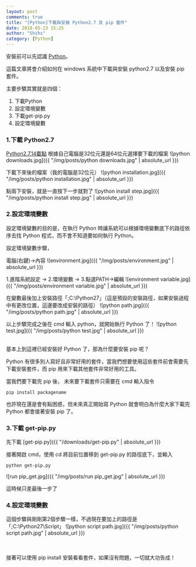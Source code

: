 ```yaml
---
layout: post
comments: true
title: "[Python]下載與安裝 Python2.7 及 pip 套件"
date: 2018-05-23 15:25
author: "Shihs"
category: [Python]
---
```


安裝前可以先認識 [Python](https://zh.wikipedia.org/wiki/Python)。


這篇文章將會介紹如何在 windows 系統中下載與安裝 python2.7 以及安裝 pip 套件。

主要步驟其實就是四個：
1. 下載Python
2. 設定環境變數
3. 下載get-pip.py
4. 設定環境變數


### 1.下載 Python2.7

[Python2.7.14載點](https://www.python.org/downloads/release/python-2714/)
根據自己電腦是32位元還是64位元選擇要下載的檔案
![python downloads.jpg]({{ "/img/posts/python downloads.jpg" | absolute_url }})

下載下來後的檔案（我的電腦是32位元）
![python installation.jpg]({{ "/img/posts/python installation.jpg" | absolute_url }})

點兩下安裝，就是一直按下一步就對了
![python install step.jpg]({{ "/img/posts/python install step.jpg" | absolute_url }})





### 2.設定環境變數
設定環境變數的目的是，在執行 Python 時讓系統可以根據環境變數底下的路徑依序去找 Python 程式，而不會不知道要如何執行 Python。

設定環境變數步驟，<br>

電腦(右鍵)->內容
![environment.jpg]({{ "/img/posts/environment.jpg" | absolute_url }})

1.進階系統設定 -> 2.環境變數 -> 3.點選PATH->編輯
![environment variable.jpg]({{ "/img/posts/environment variable.jpg" | absolute_url }})

在變數最後加上安裝路徑「;C:\Python27」（這是預設的安裝路徑，如果安裝過程中有更改位置，這邊要改成安裝的路徑）
![python path.jpg]({{ "/img/posts/python path.jpg" | absolute_url }})



以上步驟完成之後在 cmd 輸入 python，就開始執行 Python 了！ 
![python test.jpg]({{ "/img/posts/python test.jpg" | absolute_url }})



<br>
基本上到這裡已經安裝好 Python 了，那為什麼要安裝 pip 呢？<br>

Python 有很多別人寫好且非常好用的套件，當我們想要使用這些套件前會需要先下載安裝套件，而 pip 用來下載其他套件非常好用的工具。<br>

當我們要下載完 pip 後，
未來要下載套件只需要在 cmd 輸入指令 
```
pip install packagename
```

也許現在還是會有點困惑，但未來真正開始寫 Python 就會明白為什麼大家下載完 Python 都會接著安裝 pip 了。


### 3.下載 get-pip.py
先下載 [get-pip.py]({{ "/downloads/get-pip.py" | absolute_url }})

接著開啟 cmd，使用 cd 將目前位置移到 get-pip.py 的路徑底下，並輸入
```
python get-pip.py
```
![run pip_get.jpg]({{ "/img/posts/run pip_get.jpg" | absolute_url }})


這時候只差最後一步了



### 4.設定環境變數
這個步驟與剛剛第2個步驟一樣，不過現在要加上的路徑是「;C:\Python27\Script」
![python script path.jpg]({{ "/img/posts/python script path.jpg" | absolute_url }})

<br>
<br>
接著可以使用 pip install 安裝看看套件，如果沒有問題，一切就大功告成！







